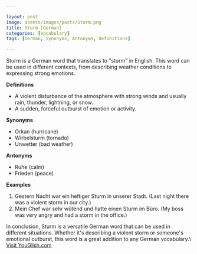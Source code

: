 ```yaml
---

layout: post
image: assets/images/posts/Sturm.png
title: Sturm [German]
categories: [Vocabulary]
tags: [German, Synonyms, Antonyms, Definitions]

---
```


Sturm is a German word that translates to "storm" in English. This word can be used in different contexts, from describing weather conditions to expressing strong emotions.

**Definitions**

- A violent disturbance of the atmosphere with strong winds and usually rain, thunder, lightning, or snow.
- A sudden, forceful outburst of emotion or activity.

**Synonyms**

- Orkan (hurricane)
- Wirbelsturm (tornado)
- Unwetter (bad weather)

**Antonyms**

- Ruhe (calm)
- Frieden (peace)

**Examples**

1. Gestern Nacht war ein heftiger Sturm in unserer Stadt. (Last night there was a violent storm in our city.)
2. Mein Chef war sehr wütend und hatte einen Sturm im Büro. (My boss was very angry and had a storm in the office.)

In conclusion, Sturm is a versatile German word that can be used in different situations. Whether it's describing a violent storm or someone's emotional outburst, this word is a great addition to any German vocabulary.\ <a id="yg-widget-0" class="youglish-widget" data-query="Sturm" data-lang="german" data-components="8412" data-auto-start="0" data-bkg-color="theme_light" data-title="How%20to%20pronounce%20Sturm%20in%20German"  rel="nofollow" href="https://youglish.com">Visit YouGlish.com</a><script async src="https://youglish.com/public/emb/widget.js" charset="utf-8"></script>